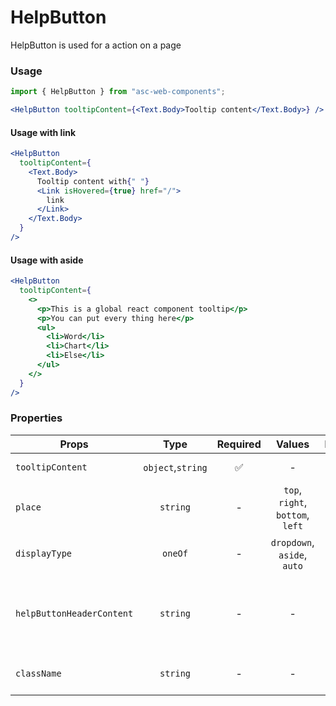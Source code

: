 # HelpButton

HelpButton is used for a action on a page

### Usage

```js
import { HelpButton } from "asc-web-components";
```

```jsx
<HelpButton tooltipContent={<Text.Body>Tooltip content</Text.Body>} />
```

#### Usage with link

```jsx
<HelpButton
  tooltipContent={
    <Text.Body>
      Tooltip content with{" "}
      <Link isHovered={true} href="/">
        link
      </Link>
    </Text.Body>
  }
/>
```

#### Usage with aside

```jsx
<HelpButton
  tooltipContent={
    <>
      <p>This is a global react component tooltip</p>
      <p>You can put every thing here</p>
      <ul>
        <li>Word</li>
        <li>Chart</li>
        <li>Else</li>
      </ul>
    </>
  }
/>
```

### Properties

| Props                     |       Type        | Required |              Values              | Default | Description                                      |
| ------------------------- | :---------------: | :------: | :------------------------------: | :-----: | ------------------------------------------------ |
| `tooltipContent`          | `object`,`string` |    ✅    |                -                 |    -    | Tooltip content                                  |
| `place`                   |     `string`      |    -     | `top`, `right`, `bottom`, `left` |  `top`  | Tooltip placement                                |
| `displayType`             |      `oneOf`      |    -     |   `dropdown`, `aside`, `auto`    | `auto`  | Tooltip display type                             |
| `helpButtonHeaderContent` |     `string`      |    -     |                -                 |    -    | Tooltip header content (tooltip opened in aside) |
| `className`               |     `string`      |    -     |                -                 |    -    | Set component class                              |
